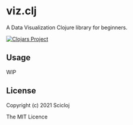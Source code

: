 # viz.clj

A Data Visualization Clojure library for beginners.

[![Clojars Project](https://img.shields.io/clojars/v/scicloj/viz.clj.svg)](https://clojars.org/scicloj/viz.clj)


## Usage

WIP

## License

Copyright (c) 2021 Scicloj

The MIT Licence
